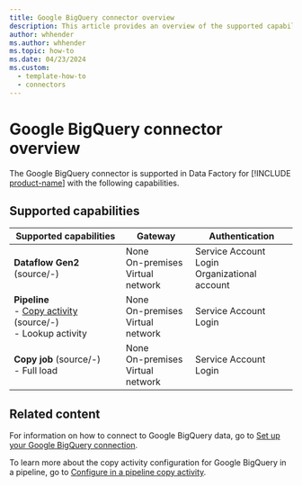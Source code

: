 ```yaml
---
title: Google BigQuery connector overview
description: This article provides an overview of the supported capabilities of the Google BigQuery connector.
author: whhender
ms.author: whhender
ms.topic: how-to
ms.date: 04/23/2024
ms.custom:
  - template-how-to
  - connectors
---
```


# Google BigQuery connector overview

The Google BigQuery connector is supported in Data Factory for [!INCLUDE [product-name](../includes/product-name.md)] with the following capabilities.

## Supported capabilities

| Supported capabilities| Gateway | Authentication|
|---------| --------| --------|
| **Dataflow Gen2** (source/-)|None<br> On-premises<br> Virtual network |Service Account Login<br>  Organizational account |
| **Pipeline**<br>- [Copy activity](connector-google-bigquery-copy-activity.md) (source/-) <br>- Lookup activity    |None<br> On-premises<br> Virtual network |Service Account Login |
| **Copy job** (source/-) <br>- Full load |None<br> On-premises<br> Virtual network |Service Account Login |


## Related content

For information on how to connect to Google BigQuery data, go to [Set up your Google BigQuery connection](connector-google-bigquery.md).

To learn more about the copy activity configuration for Google BigQuery in a pipeline, go to [Configure in a pipeline copy activity](connector-google-bigquery-copy-activity.md).

